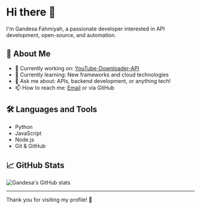 # Hi there 👋

I'm Gandesa Fahmiyah, a passionate developer interested in API development, open-source, and automation.

## 🚀 About Me
- 🔭 Currently working on: [YouTube-Downloader-API](https://github.com/gandesfahmiyah/YouTube-Downloader-API)
- 🌱 Currently learning: New frameworks and cloud technologies
- 💬 Ask me about: APIs, backend development, or anything tech!
- 📫 How to reach me: [Email](mailto:fahmiyahgandesw@gmail.com) or via GitHub

## 🛠️ Languages and Tools
- Python
- JavaScript
- Node.js
- Git & GitHub

## 📈 GitHub Stats
![Gandesa's GitHub stats](https://github-readme-stats.vercel.app/api?username=gandesfahmiyah&show_icons=true&theme=default)

---

Thank you for visiting my profile! 🚀
